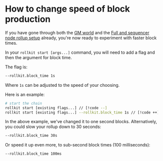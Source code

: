 # How to change speed of block production

If you have gone through both the [GM world](./gm-world) and the
[Full and sequencer node rollup setup](./full-and-sequencer-node)
already, you're now ready to experiment with faster block times.

In your `rollkit start [args...]` command, you will need to add a flag
and then the argument for block time.

The flag is:

```bash
--rollkit.block_time 1s
```

Where `1s` can be adjusted to the speed of your choosing.

Here is an example:

```bash
# start the chain
rollkit start [existing flags...] // [!code --]
rollkit start [existing flags...] --rollkit.block_time 1s // [!code ++]
```

In the above example, we've changed it to one second blocks.
Alternatively, you could slow your rollup down to 30 seconds:

```bash
--rollkit.block_time 30s
```

Or speed it up even more, to sub-second block times (100 milliseconds):

```bash
--rollkit.block_time 100ms
```
